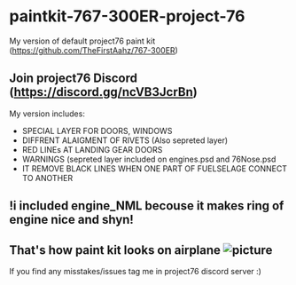 # paintkit-767-300ER-project-76

My version of default project76 paint kit (https://github.com/TheFirstAahz/767-300ER)

Join project76 Discord (https://discord.gg/ncVB3JcrBn)
-

My version includes:
  *  SPECIAL LAYER FOR DOORS, WINDOWS
  *  DIFFRENT ALAIGMENT OF RIVETS (Also sepreted layer)
  *  RED LINEs AT LANDING GEAR DOORS
  *  WARNINGS (sepreted layer included on engines.psd and 76Nose.psd
  *  IT REMOVE BLACK LINES WHEN ONE PART OF FUELSELAGE CONNECT TO ANOTHER

!i included engine_NML becouse it makes ring of engine nice and shyn!
-
That's how paint kit looks on airplane
![picture](picture.png)
-
If you find any misstakes/issues tag me in project76 discord server :)
